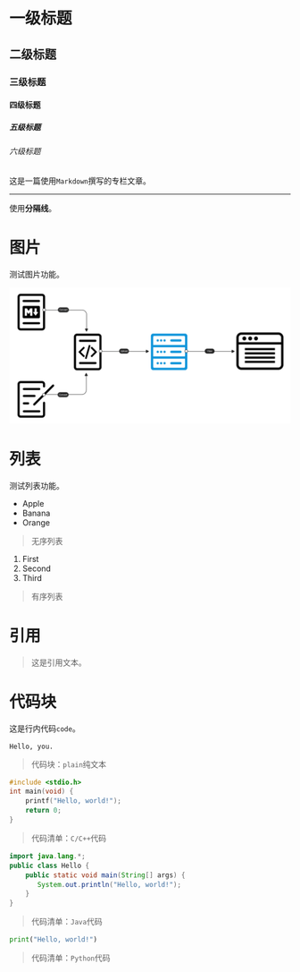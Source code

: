 # 一级标题

## 二级标题

### 三级标题

#### 四级标题

##### 五级标题

###### 六级标题

这是一篇使用`Markdown`撰写的专栏文章。

---

使用**分隔线**。

# 图片

测试图片功能。

![Test Image](./test.png)

# 列表

测试列表功能。

- Apple
- Banana
- Orange

> 无序列表

1. First
2. Second
3. Third

> 有序列表

# 引用

> 这是引用文本。

# 代码块

这是行内代码`code`。

```
Hello, you.
```
> 代码块：`plain`纯文本

```c
#include <stdio.h>
int main(void) {
    printf("Hello, world!");
    return 0;
}
```
> 代码清单：`C/C++`代码

```java
import java.lang.*;
public class Hello {
    public static void main(String[] args) {
       System.out.println("Hello, world!");
    }
}
```
> 代码清单：`Java`代码

```python
print("Hello, world!")
```
> 代码清单：`Python`代码

